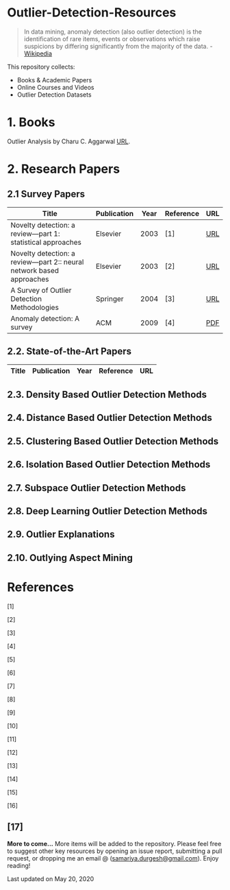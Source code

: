 # Outlier-Detection-Resources

> In data mining, anomaly detection (also outlier detection) is the identification of rare items, events or observations which raise suspicions by differing significantly from the majority of the data. - [Wikipedia](https://en.wikipedia.org/wiki/Anomaly_detection)

This repository collects:

- Books & Academic Papers
- Online Courses and Videos
- Outlier Detection Datasets

# 1. Books

Outlier Analysis by Charu C. Aggarwal [URL](https://www.springer.com/gp/book/9783319475776).


# 2. Research Papers

## 2.1 Survey Papers

| Title | Publication | Year | Reference | URL |
|------|------------|----|--|---|
| Novelty detection: a review—part 1: statistical approaches | Elsevier | 2003 | [1] | [URL](https://www.sciencedirect.com/science/article/abs/pii/S0165168403002020) |
| Novelty detection: a review—part 2:: neural network based approaches | Elsevier | 2003 | [2] | [URL](https://www.sciencedirect.com/science/article/abs/pii/S0165168403002032) | 
| A Survey of Outlier Detection Methodologies | Springer | 2004 | [3] | [URL](https://link.springer.com/article/10.1007/s10462-004-4304-y) |
| Anomaly detection: A survey | ACM | 2009 | [4] | [PDF](https://dl.acm.org/doi/pdf/10.1145/1541880.1541882)

## 2.2. State-of-the-Art Papers
| Title | Publication | Year | Reference | URL |
|------|------------|----|--|---|



## 2.3. Density Based Outlier Detection Methods


## 2.4. Distance Based Outlier Detection Methods


## 2.5. Clustering Based Outlier Detection Methods


## 2.6. Isolation Based Outlier Detection Methods


## 2.7. Subspace Outlier Detection Methods


## 2.8. Deep Learning Outlier Detection Methods


## 2.9. Outlier Explanations


## 2.10. Outlying Aspect Mining

# References


[1] 

[2] 

[3] 

[4] 

[5] 

[6]

[7]

[8]

[9]

[10]

[11]

[12]

[13]

[14]

[15]

[16]

[17]
----
**More to come...**
More items will be added to the repository. Please feel free to suggest other key resources by opening an issue report, submitting a pull request, or dropping me an email @ (samariya.durgesh@gmail.com). Enjoy reading!

Last updated on May 20, 2020